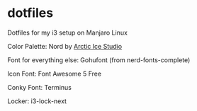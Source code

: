# dotfiles
Dotfiles for my i3 setup on Manjaro Linux

Color Palette: Nord by [Arctic Ice Studio](github.com/arctic-ice-studio)

Font for everything else: Gohufont (from nerd-fonts-complete)

Icon Font: Font Awesome 5 Free

Conky Font: Terminus

Locker: i3-lock-next


